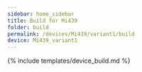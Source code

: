 ```yaml
---
sidebar: home_sidebar
title: Build for Mi439
folder: build
permalink: /devices/Mi439/variant1/build
device: Mi439_variant1
---
```

{% include templates/device_build.md %}

